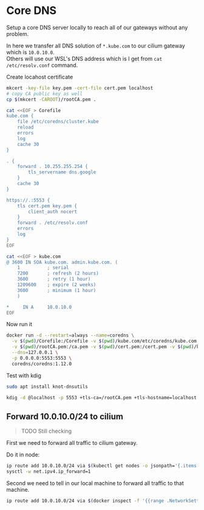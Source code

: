 # Core DNS

Setup a core DNS server locally to reach all of our gateways without any problem.

In here we transfer all DNS solution of `*.kube.com` to our cilium gateway which is `10.0.10.0`.  
Others will use our WSL's DNS address which is I get from `cat /etc/resolv.conf` command.

Create locahost certificate

```sh
mkcert -key-file key.pem -cert-file cert.pem localhost
# copy CA public key as well
cp $(mkcert -CAROOT)/rootCA.pem .
```

```sh
cat <<EOF > Corefile
kube.com {
    file /etc/coredns/cluster.kube
    reload
    errors
    log
    cache 30
}

. {
    forward . 10.255.255.254 {
        tls_servername dns.google
    }
    cache 30
}

https://.:5553 {
    tls cert.pem key.pem {
        client_auth nocert
    }
    forward . /etc/resolv.conf
    errors
    log
}
EOF
```

```sh
cat <<EOF > kube.com
@ 3600 IN SOA kube.com. admin.kube.com. (
    1          ; serial
    7200       ; refresh (2 hours)
    3600       ; retry (1 hour)
    1209600    ; expire (2 weeks)
    3600       ; minimum (1 hour)
    )

*     IN A     10.0.10.0
EOF
```

Now run it

```sh
docker run -d --restart=always --name=coredns \
  -v $(pwd)/Corefile:/Corefile -v $(pwd)/kube.com/etc/coredns/kube.com \
  -v $(pwd)/rootCA.pem:/ca.pem -v $(pwd)/cert.pem:/cert.pem -v $(pwd)/key.pem:/key.pem \
  --dns=127.0.0.1 \
  -p 0.0.0.0:5553:5553 \
  coredns/coredns:1.12.0
```

Test with kdig

```sh
sudo apt install knot-dnsutils
```

```sh
kdig -d @localhost -p 5553 +tls-ca=/rootCA.pem +tls-hostname=localhost wikipedia.org
```

## Forward 10.0.10.0/24 to cilium

> TODO Still checking

First we need to forward all traffic to cilium gateway.

Do it in node:

```sh
ip route add 10.0.10.0/24 via $(kubectl get nodes -o jsonpath='{.items[0].status.addresses[?(@.type=="InternalIP")].address}')
sysctl -w net.ipv4.ip_forward=1
```

Second we need to tell in our local machine to forward all traffic to that machine.

```sh
ip route add 10.0.10.0/24 via $(docker inspect -f '{{range .NetworkSettings.Networks}}{{.IPAddress}}{{end}}' kind-control-plane)
```
